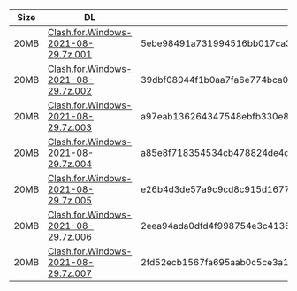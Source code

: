 |    Size   |     DL  | sha512sum |
|  ---  |  ---  |  ---  |
| 20MB | [Clash.for.Windows-2021-08-29.7z.001](https://cdn.jsdelivr.net/gh/appleians/cfw_m1@main/Clash.for.Windows-2021-08-29.7z.001) | 5ebe98491a731994516bb017ca31ee0f68b5c97a96b8bcc1b90544a820db8c22b2d5d8f770fa5e945b9fdcd0bb3fd7ec4954e552884baddc1f47d9005f38d72a |
| 20MB | [Clash.for.Windows-2021-08-29.7z.002](https://cdn.jsdelivr.net/gh/appleians/cfw_m1@main/Clash.for.Windows-2021-08-29.7z.002) | 39dbf08044f1b0aa7fa6e774bca069b087a83d36b0d5033ed815bde27fbfa483dada56f8b49e78a313da4230c7c046b8b19ff00c0943e63c9f4d141c9bb83d22 |
| 20MB | [Clash.for.Windows-2021-08-29.7z.003](https://cdn.jsdelivr.net/gh/appleians/cfw_m1@main/Clash.for.Windows-2021-08-29.7z.003) | a97eab136264347548ebfb330e833d4a7b523d16a1c123ccbbcb5bfb1edd6d39646d88163cff99b8b567c2c6caffb1b853f7cd27a9484a6c5111db0ee8e57071 |
| 20MB | [Clash.for.Windows-2021-08-29.7z.004](https://cdn.jsdelivr.net/gh/appleians/cfw_m1@main/Clash.for.Windows-2021-08-29.7z.004) | a85e8f718354534cb478824de4d15000001cf509c11b10baac7da9243ea989d3e9190a548dc4810a581e989cb30ad554517ddf32a8dc576e2c2e7a6401d3c621 |
| 20MB | [Clash.for.Windows-2021-08-29.7z.005](https://cdn.jsdelivr.net/gh/appleians/cfw_m1@main/Clash.for.Windows-2021-08-29.7z.005) | e26b4d3de57a9c9cd8c915d16772f8f9d9525ecc0788dc93cd00f5d61390e65fbd04e325a193f597c5c553794c12382206deb6941e290f8603edf76f9525d3e9 |
| 20MB | [Clash.for.Windows-2021-08-29.7z.006](https://cdn.jsdelivr.net/gh/appleians/cfw_m1@main/Clash.for.Windows-2021-08-29.7z.006) | 2eea94ada0dfd4f998754e3c4136be1d82ae934bd40c33dae7a760053ab0ebef330d8c2993b6bd06d38afb333e287c5b93b4d920329e7ecac704c25e4b50bbf1 |
| 20MB | [Clash.for.Windows-2021-08-29.7z.007](https://cdn.jsdelivr.net/gh/appleians/cfw_m1@main/Clash.for.Windows-2021-08-29.7z.007) | 2fd52ecb1567fa695aab0c5ce3a1ae05cafe81bc3d8c89529438f1626e6bf98197da8ccdc093274935da2dc1cff7bcdd76547cb82e99ca20c2db153bbc1e63d9 |
